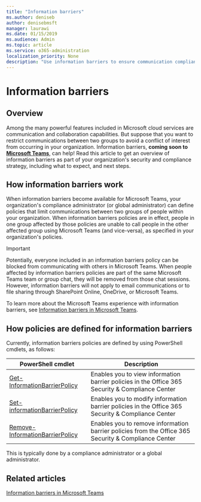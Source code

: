 ```yaml
---
title: "Information barriers"
ms.author: deniseb
author: denisebmsft
manager: laurawi
ms.date: 01/15/2019
ms.audience: Admin
ms.topic: article
ms.service: o365-administration
localization_priority: None
description: "Use information barriers to ensure communication compliance within your organization."
---
```


# Information barriers

## Overview

Among the many powerful features included in Microsoft cloud services are communication and collaboration capabilities. But suppose that you want to restrict communications between two groups to avoid a conflict of interest from occurring in your organization. Information barriers, **coming soon to [Microsoft Teams](https://docs.microsoft.com/MicrosoftTeams/information-barriers-in-teams)**, can help! Read this article to get an overview of information barriers as part of your organization's security and compliance strategy, including what to expect, and next steps.

## How information barriers work

When information barriers become available for Microsoft Teams, your organization's compliance administrator (or global administrator) can define policies that limit communications between two groups of people within your organization. When information barriers policies are in effect, people in one group affected by those policies are unable to call people in the other affected group using Microsoft Teams (and vice-versa), as specified in your organization's policies.  

> [!IMPORTANT]
> Potentially, everyone included in an information barriers policy can be blocked from communicating with others in Microsoft Teams. When people affected by information barriers policies are part of the same Microsoft Teams team or group chat, they will be removed from those chat sessions. However, information barriers will not apply to email communications or to file sharing through SharePoint Online, OneDrive, or Microsoft Teams. 

To learn more about the Microsoft Teams experience with information barriers, see [Information barriers in Microsoft Teams](https://docs.microsoft.com/MicrosoftTeams/information-barriers-in-teams).

## How policies are defined for information barriers

Currently, information barriers policies are defined by using PowerShell cmdlets, as follows:

|PowerShell cmdlet  |Description  |
|---------|---------|
|[Get-InformationBarrierPolicy](https://github.com/MicrosoftDocs/office-docs-powershell/blob/InfoBarrier-chrisda/exchange/exchange-ps/exchange/policy-and-compliance/Get-InformationBarrierPolicy.md)     |Enables you to view information barrier policies in the Office 365 Security & Compliance Center         |
|[Set-informationBarrierPolicy](https://github.com/MicrosoftDocs/office-docs-powershell/blob/InfoBarrier-chrisda/exchange/exchange-ps/exchange/policy-and-compliance/Set-InformationBarrierPolicy.md)     |Enables you to modify information barrier policies in the Office 365 Security & Compliance Center         |
|[Remove-InformationBarrierPolicy](https://github.com/MicrosoftDocs/office-docs-powershell/blob/InfoBarrier-chrisda/exchange/exchange-ps/exchange/policy-and-compliance/Remove-InformationBarrierPolicy.md)     |Enables you to remove information barrier policies from the Office 365 Security & Compliance Center         |

This is typically done by a compliance administrator or a global administrator.



## Related articles

[Information barriers in Microsoft Teams](https://docs.microsoft.com/MicrosoftTeams/information-barriers-in-teams)
